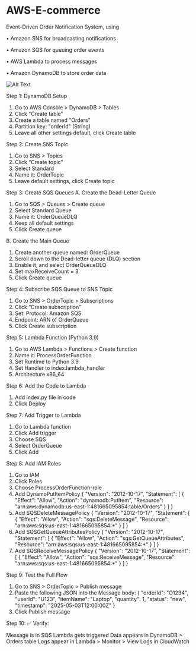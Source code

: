 # AWS-E-commerce
Event-Driven Order Notification System, using 

• Amazon SNS for broadcasting notifications 

• Amazon SQS for queuing order events 

• AWS Lambda to process messages 

• Amazon DynamoDB to store order data

![Alt Text]((Arch)/image.png)

Step 1: DynamoDB Setup

1. Go to AWS Console > DynamoDB > Tables
2. Click "Create table"
3. Create a table named "Orders"
4. Partition key: "orderId" (String)
5. Leave all other settings default, click Create table

Step 2: Create SNS Topic

1. Go to SNS > Topics
2. Click “Create topic”
3. Select Standard
4. Name it: OrderTopic
5. Leave default settings, click Create topic

Step 3: Create SQS Queues
A. Create the Dead-Letter Queue

1. Go to SQS > Queues > Create queue
2. Select Standard Queue
3. Name it: OrderQueueDLQ
4. Keep all default settings
5. Click Create queue

B. Create the Main Queue

1. Create another queue named: OrderQueue
2. Scroll down to the Dead-letter queue (DLQ) section
3. Enable it, and select OrderQueueDLQ
4. Set maxReceiveCount = 3
5. Click Create queue

Step 4: Subscribe SQS Queue to SNS Topic
1. Go to SNS > OrderTopic > Subscriptions
2. Click “Create subscription”
3. Set: Protocol: Amazon SQS
4. Endpoint: ARN of OrderQueue
5. Click Create subscription

Step 5: Lambda Function (Python 3.9)

1. Go to AWS Lambda > Functions > Create function
2. Name it: ProcessOrderFunction
3. Set Runtime to Python 3.9
4. Set Handler to index.lambda_handler
5. Architecture x86_64

Step 6: Add the Code to Lambda
1. Add index.py file in code
2. Click Deploy

Step 7: Add Trigger to Lambda
1. Go to Lambda function
2. Click Add trigger
3. Choose SQS
4. Select OrderQueue
5. Click Add

Step 8: Add IAM Roles
1. Go to IAM
2. Click Roles
3. Choose ProcessOrderFunction-role
4. Add DynamoPutItemPolicy
{
	"Version": "2012-10-17",
	"Statement": [
		{
			"Effect": "Allow",
			"Action": "dynamodb:PutItem",
			"Resource": "arn:aws:dynamodb:us-east-1:481665095854:table/Orders"
		}
	]
}
5. Add SQSDeleteMessagePolicy
{
	"Version": "2012-10-17",
	"Statement": [
		{
			"Effect": "Allow",
			"Action": "sqs:DeleteMessage",
			"Resource": "arn:aws:sqs:us-east-1:481665095854:*"
		}
	]
}
6. Add SQSGetQueueAttributesPolicy
{
	"Version": "2012-10-17",
	"Statement": [
		{
			"Effect": "Allow",
			"Action": "sqs:GetQueueAttributes",
			"Resource": "arn:aws:sqs:us-east-1:481665095854:*"
		}
	]
}
7. Add SQSReceiveMessagePolicy
{
	"Version": "2012-10-17",
	"Statement": [
		{
			"Effect": "Allow",
			"Action": "sqs:ReceiveMessage",
			"Resource": "arn:aws:sqs:us-east-1:481665095854:*"
		}
	]
}

Step 9: Test the Full Flow
1. Go to SNS > OrderTopic > Publish message
2. Paste the following JSON into the Message body:
{
  "orderId": "O1234",
  "userId": "U123",
  "itemName": "Laptop",
  "quantity": 1,
  "status": "new",
  "timestamp": "2025-05-03T12:00:00Z"
}
3. Click Publish message

Step 10: ✅ Verify:

Message is in SQS
Lambda gets triggered
Data appears in DynamoDB > Orders table
Logs appear in Lambda > Monitor > View Logs in CloudWatch